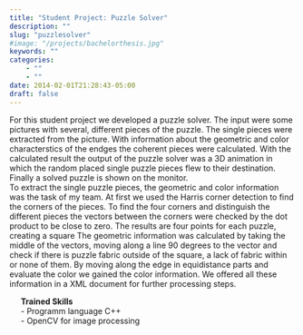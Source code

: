 ```yaml
---
title: "Student Project: Puzzle Solver"
description: ""
slug: "puzzlesolver"
#image: "/projects/bachelorthesis.jpg"
keywords: ""
categories: 
    - ""
    - ""
date: 2014-02-01T21:28:43-05:00
draft: false
---
```

For this student project we developed a puzzle solver. 
The input were some pictures with several, different pieces of the puzzle. 
The single pieces were extracted from the picture. 
With information about the geometric and color characterstics of the endges the coherent pieces were calculated.
With the calculated result the output of the puzzle solver was a 3D animation in which the random placed single puzzle pieces flew to their destination.
Finally a solved puzzle is shown on the monitor.
<br> To extract the single puzzle pieces, the geometric and color information was the task of my team. 
At first we used the Harris corner detection to find the corners of the pieces.
To find the four corners and distinguish the different pieces the vectors between the corners were checked by the dot product to be close to zero. The results are four points for each puzzle, creating a square
The geometric information was calculated by taking the middle of the vectors, moving along a line 90 degrees to the vector and check if there is puzzle fabric outside of the square, a lack of fabric within or none of them.
By moving along the edge in equidistance parts and evaluate the color we gained the color information.
We offered all these information in a XML document for further processing steps.

<div style="text-indent:20px;"><b>Trained Skills</b></div>
<div style="text-indent:20px;">- Programm language C++</div>
<div style="text-indent:20px;">- OpenCV for image processing</div>


